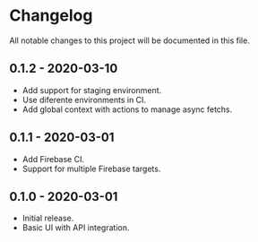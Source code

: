 # Changelog
All notable changes to this project will be documented in this file.

## 0.1.2 - 2020-03-10
- Add support for staging environment.
- Use diferente environments in CI.
- Add global context with actions to manage async fetchs.

## 0.1.1 - 2020-03-01
- Add Firebase CI.
- Support for multiple Firebase targets.

## 0.1.0 - 2020-03-01
- Initial release.
- Basic UI with API integration.
